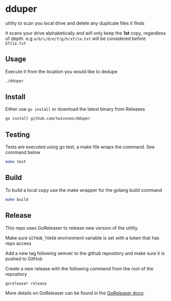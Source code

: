# dduper

utility to scan you local drive and delete any duplicate files it finds

It scans your drive alphabetically and will only keep the __1st__ copy, regardless of depth. e.g `a/b/c/d/e/f/g/h/xfile.txt` will be considered before `bfile.txt`

## Usage

Execute it from the location you would like to dedupe

```sh
./dduper
```

## Install

Either use `go install` or download the latest binary from Releases

```sh
go install github.com/twinsnes/dduper
```

## Testing

Tests are executed using go test, a make file wraps the command. See command below

```sh
make test
```

## Build

To build a local copy use the make wrapper for the golang build command

```sh
make build
```

## Release

This repo uses GoReleaser to release new version of the utility. 

Make sure `GITHUB_TOKEN` environment variable is set with a token that has repo access

Add a new tag following semver to the github repository and make sure it is pushed to GitHub

Create a new release with the following commend from the root of the repository

```sh
goreleaser release
```

More details on GoReleaser can be found in the [GoReleaser doco](https://github.com/goreleaser/goreleaser).